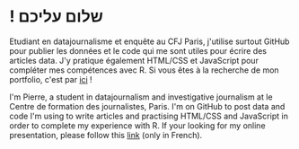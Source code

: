 # ! שלום עליכם
Etudiant en datajournalisme et enquête au CFJ Paris, j'utilise surtout GitHub pour publier les données et le code qui me sont utiles pour écrire des articles data. J'y pratique également HTML/CSS et JavaScript pour compléter mes compétences avec R. Si vous êtes à la recherche de mon portfolio, c'est par [ici](https://deroudilhep.github.io/) ! 

I'm Pierre, a student in datajournalism and investigative journalism at le Centre de formation des journalistes, Paris. I'm on GitHub to post data and code I'm using to write articles and practising HTML/CSS and JavaScript in order to complete my experience with R. If your looking for my online presentation, please follow this [link](https://deroudilhep.github.io/) (only in French).
